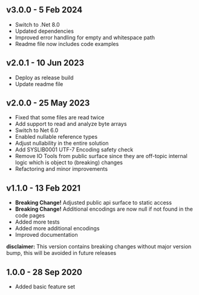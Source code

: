﻿## v3.0.0 - 5 Feb 2024
* Switch to .Net 8.0
* Updated dependencies
* Improved error handling for empty and whitespace path
* Readme file now includes code examples

## v2.0.1 - 10 Jun 2023
* Deploy as release build
* Update readme file

## v2.0.0 - 25 May 2023
* Fixed that some files are read twice
* Add support to read and analyze byte arrays
* Switch to Net 6.0
* Enabled nullable reference types
* Adjust nullability in the entire solution
* Add SYSLIB0001 UTF-7 Encoding safety check
* Remove IO Tools from public surface since they are off-topic internal logic which is object to (breaking) changes
* Refactoring and minor improvements

## v1.1.0 - 13 Feb 2021
* **Breaking Change!** Adjusted public api surface to static access
* **Breaking Change!** Additional encodings are now null if not found in the code pages
* Added more tests
* Added more additional encodings
* Improved documentation

**disclaimer:** This version contains breaking changes without major version bump,
this will be avoided in future releases

## 1.0.0 - 28 Sep 2020
* Added basic feature set